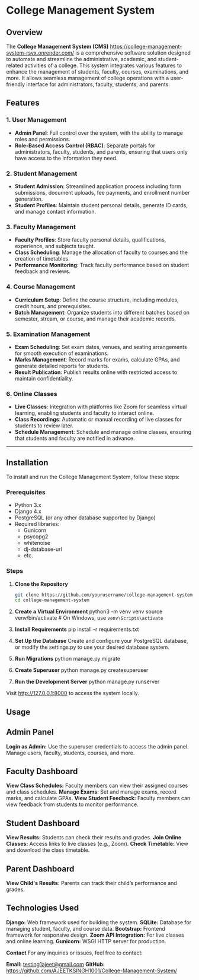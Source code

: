 # College Management System 

## Overview

The **College Management System (CMS)**  https://college-management-system-rsvx.onrender.com/ is a comprehensive software solution designed to automate and streamline the administrative, academic, and student-related activities of a college. This system integrates various features to enhance the management of students, faculty, courses, examinations, and more. It allows seamless management of college operations with a user-friendly interface for administrators, faculty, students, and parents.

## Features

### **1. User Management**
- **Admin Panel**: Full control over the system, with the ability to manage roles and permissions.
- **Role-Based Access Control (RBAC)**: Separate portals for administrators, faculty, students, and parents, ensuring that users only have access to the information they need.

### **2. Student Management**
- **Student Admission**: Streamlined application process including form submissions, document uploads, fee payments, and enrollment number generation.
- **Student Profiles**: Maintain student personal details, generate ID cards, and manage contact information.

### **3. Faculty Management**
- **Faculty Profiles**: Store faculty personal details, qualifications, experience, and subjects taught.
- **Class Scheduling**: Manage the allocation of faculty to courses and the creation of timetables.
- **Performance Monitoring**: Track faculty performance based on student feedback and reviews.

### **4. Course Management**
- **Curriculum Setup**: Define the course structure, including modules, credit hours, and prerequisites.
- **Batch Management**: Organize students into different batches based on semester, stream, or course, and manage their academic records.

### **5. Examination Management**
- **Exam Scheduling**: Set exam dates, venues, and seating arrangements for smooth execution of examinations.
- **Marks Management**: Record marks for exams, calculate GPAs, and generate detailed reports for students.
- **Result Publication**: Publish results online with restricted access to maintain confidentiality.

### **6. Online Classes**
- **Live Classes**: Integration with platforms like Zoom for seamless virtual learning, enabling students and faculty to interact online.
- **Class Recordings**: Automatic or manual recording of live classes for students to review later.
- **Schedule Management**: Schedule and manage online classes, ensuring that students and faculty are notified in advance.

---

## Installation

To install and run the College Management System, follow these steps:

### Prerequisites
- Python 3.x
- Django 4.x
- PostgreSQL (or any other database supported by Django)
- Required libraries:
  - Gunicorn
  - psycopg2
  - whitenoise
  - dj-database-url
  - etc.

### Steps

1. **Clone the Repository**
   ```bash
   git clone https://github.com/yourusername/college-management-system.git
   cd college-management-system


2. **Create a Virtual Environment**
python3 -m venv venv
source venv/bin/activate  # On Windows, use `venv\Scripts\activate`

3. **Install Requirements**
pip install -r requirements.txt

4. **Set Up the Database**
Create and configure your PostgreSQL database, or modify the settings.py to use your desired database system.

5. **Run Migrations**
python manage.py migrate

6. **Create Superuser**
python manage.py createsuperuser

7. **Run the Development Server**
python manage.py runserver

Visit http://127.0.0.1:8000 to access the system locally.


## **Usage**
## **Admin Panel**
**Login as Admin:** Use the superuser credentials to access the admin panel.
Manage users, faculty, students, courses, and more.
## **Faculty Dashboard**
**View Class Schedules:** Faculty members can view their assigned courses and class schedules.
**Manage Exams**: Set and manage exams, record marks, and calculate GPAs.
**View Student Feedback:** Faculty members can view feedback from students to monitor performance.
## **Student Dashboard**
**View Results:** Students can check their results and grades.
**Join Online Classes:** Access links to live classes (e.g., Zoom).
**Check Timetable:** View and download the class timetable.
## **Parent Dashboard**
**View Child's Results:** Parents can track their child’s performance and grades.


## **Technologies Used**
**Django:** Web framework used for building the system.
**SQLite:** Database for managing student, faculty, and course data.
**Bootstrap:** Frontend framework for responsive design.
**Zoom API Integration:** For live classes and online learning.
**Gunicorn:** WSGI HTTP server for production.


**Contact**
For any inquiries or issues, feel free to contact:

**Email:** testing1ajeet@gmail.com
**GitHub:** https://github.com/AJEETKSINGH1001/College-Management-System/

